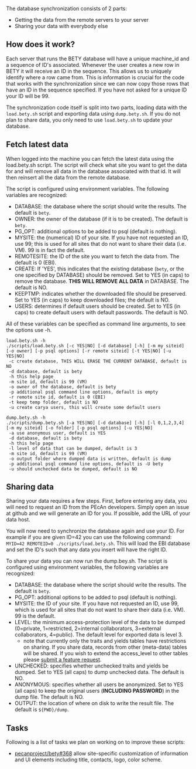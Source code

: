 The database synchronization consists of 2 parts:
- Getting the data from the remote servers to your server
- Sharing your data with everybody else

## How does it work?

Each server that runs the BETY database will have a unique machine_id and a sequence of ID's associated. Whenever the user creates a new row in BETY it will receive an ID in the sequence. This allows us to uniquely identify where a row came from. This is information is crucial for the code that works with the synchronization since we can now copy those rows that have an ID in the sequence specified. If you have not asked for a unique ID your ID will be 99.

The synchronization code itself is split into two parts, loading data with the `load.bety.sh` script and exporting data using `dump.bety.sh`. If you do not plan to share data, you only need to use `load.bety.sh` to update your database.

## Fetch latest data

When logged into the machine you can fetch the latest data using the load.bety.sh script. The script will check what site you want to get the data for and will remove all data in the database associated with that id. It will then reinsert all the data from the remote database.

The script is configured using environment variables.  The following variables are recognized:
- DATABASE: the database where the script should write the results.  The default is `bety`.
- OWNER: the owner of the database (if it is to be created).  The default is `bety`.
- PG_OPT: additional options to be added to psql (default is nothing).
- MYSITE: the (numerical) ID of your site.  If you have not requested an ID, use 99; this is used for all sites that do not want to share their data (i.e. VM). 99 is in fact the default.
- REMOTESITE: the ID of the site you want to fetch the data from.  The default is 0 (EBI).
- CREATE: If 'YES', this indicates that the existing database (`bety`, or the one specified by DATABASE) should be removed. Set to YES (in caps) to remove the database.  **THIS WILL REMOVE ALL DATA** in DATABASE.  The default is NO.
- KEEPTMP: indicates whether the downloaded file should be preserved.  Set to YES (in caps) to keep downloaded files; the default is NO.
- USERS: determines if default users should be created.  Set to YES (in caps) to create default users with default passwords.  The default is NO.

All of these variables can be specified as command line arguments, to see the options use -h.

```
load.bety.sh -h
./scripts/load.bety.sh [-c YES|NO] [-d database] [-h] [-m my siteid] [-o owner] [-p psql options] [-r remote siteid] [-t YES|NO] [-u YES|NO]
 -c create database, THIS WILL ERASE THE CURRENT DATABASE, default is NO
 -d database, default is bety
 -h this help page
 -m site id, default is 99 (VM)
 -o owner of the database, default is bety
 -p additional psql command line options, default is empty
 -r remote site id, default is 0 (EBI)
 -t keep temp folder, default is NO
 -u create carya users, this will create some default users

dump.bety.sh -h
./scripts/dump.bety.sh [-a YES|NO] [-d database] [-h] [-l 0,1,2,3,4] [-m my siteid] [-o folder] [-p psql options] [-u YES|NO]
 -a use anonymous user, default is YES
 -d database, default is bety
 -h this help page
 -l level of data that can be dumped, default is 3
 -m site id, default is 99 (VM)
 -o output folder where dumped data is written, default is dump
 -p additional psql command line options, default is -U bety
 -u should unchecked data be dumped, default is NO
```

## Sharing data

Sharing your data requires a few steps. First, before entering any data, you will need to request an ID from the PEcAn developers. Simply open an issue at github and we will generate an ID for you.  If possible, add the URL of your data host.

You will now need to synchronize the database again and use your ID.  For example if you are given ID=42 you can use the following command: `MYID=42 REMOTEID=0 ./scripts/load.bety.sh`. This will load the EBI database and set the ID's such that any data you insert will have the right ID.

To share your data you can now run the dump.bey.sh. The script is configured using environment variables, the following variables are recognized:
- DATABASE: the database where the script should write the results.  The default is `bety`.
- PG_OPT: additional options to be added to psql (default is nothing).
- MYSITE: the ID of your site.  If you have not requested an ID, use 99, which is used for all sites that do not want to share their data (i.e. VM).  99 is the default.
- LEVEL: the minimum access-protection level of the data to be dumped (0=private, 1=restricted, 2=internal collaborators, 3=external collaborators, 4=public).  The default level for exported data is level 3.
   - note that currently only the traits and yields tables have restrictions on sharing. If you share data, records from other (meta-data) tables will be shared. If you wish to extend the access_level to other tables please [submit a feature request](https://github.com/pecanproject/bety/issues/new).
- UNCHECKED: specifies whether unchecked traits and yields be dumped.  Set to YES (all caps) to dump unchecked data.  The default is NO.
- ANONYMOUS: specifies whether all users be anonymized.  Set to YES (all caps) to keep the original users (**INCLUDING PASSWORD**) in the dump file.  The default is NO.
- OUTPUT: the location of where on disk to write the result file.  The default is `${PWD}/dump`.

## Tasks

Following is a list of tasks we plan on working on to improve these scripts:
- [pecanproject/bety#368](https://github.com/PecanProject/bety/issues/368) allow site-specific customization of information and UI elements including title, contacts, logo, color scheme.